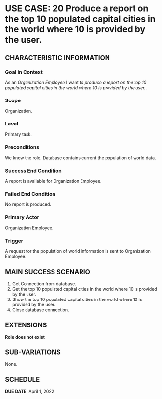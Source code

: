 # USE CASE: 20 Produce a report on the top 10 populated capital cities in the world where 10 is provided by the user.

## CHARACTERISTIC INFORMATION

### Goal in Context

As an *Organization Employee* I want *to produce a report on the top 10 populated capital cities in the world where 10 is provided by the user.*.

### Scope

Organization.

### Level

Primary task.

### Preconditions

We know the role.  Database contains current the population of world data.

### Success End Condition

A report is available for Organization Employee.

### Failed End Condition

No report is produced.

### Primary Actor

Organization Employee.

### Trigger

A request for the population of world information is sent to Organization Employee.

## MAIN SUCCESS SCENARIO

1. Get Connection from database.
2. Get the top 10 populated capital cities in the world where 10 is provided by the user.
3. Show the top 10 populated capital cities in the world where 10 is provided by the user.
4. Close database connection.

## EXTENSIONS

**Role does not exist**

## SUB-VARIATIONS

None.

## SCHEDULE

**DUE DATE**: April 1, 2022
